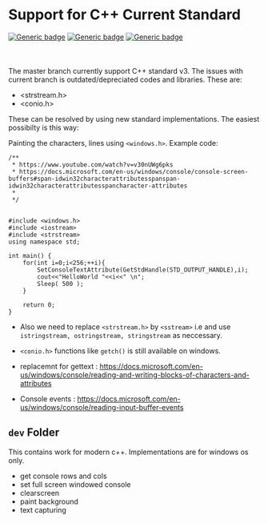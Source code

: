 # Support for C++ Current Standard 

[![Generic badge](https://img.shields.io/badge/C++11-GREEN.svg)](https://shields.io/)
[![Generic badge](https://img.shields.io/badge/C++14-GREEN.svg)](https://shields.io/)
[![Generic badge](https://img.shields.io/badge/C++17-GREEN.svg)](https://shields.io/)
\
\
\
\
The master branch currently support C++ standard v3. The issues with current branch is outdated/depreciated codes and libraries. These are:

* <strstream.h>
* <conio.h>

These can be resolved by using new standard implementations. The easiest possibilty is this way:

Painting the characters, lines using ``` <windows.h> ```.
 Example code:

```
/**
 * https://www.youtube.com/watch?v=v30nUWg6pks
 * https://docs.microsoft.com/en-us/windows/console/console-screen-buffers#span-idwin32characterattributesspanspan-idwin32characterattributesspancharacter-attributes
 * 
 */


#include <windows.h>
#include <iostream>
#include <strstream>
using namespace std;

int main() {
	for(int i=0;i<256;++i){
		SetConsoleTextAttribute(GetStdHandle(STD_OUTPUT_HANDLE),i);
		cout<<"HelloWorld "<<i<<" \n";
		Sleep( 500 );
	}

	return 0;
}
```

* Also we need to replace ``` <strstream.h> ``` by ``` <sstream> ``` i.e and use ``` istringstream, ostringstream, stringstream``` as neccessary.

* ``` <conio.h> ``` functions like ``` getch() ``` is still available on windows.
* replacemnt for gettext : https://docs.microsoft.com/en-us/windows/console/reading-and-writing-blocks-of-characters-and-attributes
* Console events : https://docs.microsoft.com/en-us/windows/console/reading-input-buffer-events

## ```dev``` Folder

This contains work for modern c++. Implementations are for windows os only.
* get console rows and cols
* set full screen windowed console
* clearscreen
* paint background
* text capturing